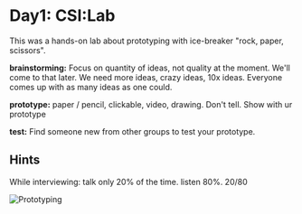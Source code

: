 # Day1: CSI:Lab

This was a hands-on lab about prototyping with ice-breaker
"rock, paper, scissors".

**brainstorming:** Focus on quantity of ideas, not quality at the moment. We'll come to that later. We need more ideas, crazy ideas, 10x ideas. Everyone comes up with as many ideas as one could.


**prototype:**
paper / pencil,
clickable,
video,
drawing.
Don't tell. Show with ur prototype


**test:**
Find someone new from other groups to test your prototype.

## Hints
While interviewing: talk only 20% of the time. listen 80%. 20/80

![Prototyping](https://trello-attachments.s3.amazonaws.com/55649fe67df70df1140aa6a8/2592x1944/b9e4aa70b5f68073b44d381a507ac8c5/trello1064878891.jpg.jpeg)
